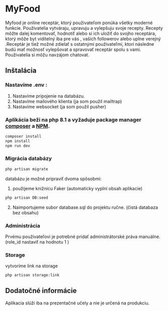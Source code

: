 # MyFood

Myfood je online receptár, ktorý použivateľom ponúka všetky moderné funkcie. Použivatelia vytváraju, upravuju a vylepšuju svoje recepty. Recepty môžte dalej komentovať, hodnotiť alebo si ich uložiť do svojho receptára, ktorý môže byt viditelný iba pre vás , vašich followerov alebo uplne verejný .Receptár je tiež možné zdielať s ostatnými použivateľmi, ktorí následne budú mať možnosť vylepšovat a spravovať receptár spolu s vami. Použivatelia si môžu navzájom chatovat.   

## Inštalácia

### Nastavíme .env : 
1. Nastavíme pripojenie na databázu.
2. Nastavíme mailového klienta (ja som použil mailtrap)
3. Nastavíme websocket (ja som použil pusher)


### Aplikácia beži na php 8.1 a  vyžaduje package manager  [composer](https://getcomposer.org/) a [NPM](https://www.npmjs.com/).

```bash
composer install 
npm install
npm run dev
```

### Migrácia databázy 
```bash
php artisan migrate
```

databázu je možné pripraviť dvoma spôsobmi:

1. použijeme knižnicu Faker (automaticky vyplní obsah aplikacie)
```bash
php artisan DB:seed
```

2. Naimportujeme subor database.sql do projektu ručne. (čistá databaza bez obsahu)

### Administrácia

Prvému použivateľovi je potrebné pridať administrátorské práva manuálne. (role_id nastaviť na hodnotu 1 )

### Storage

vytvoríme link na storage
```bash
php artisan storage:link
```

## Dodatočné informácie

Aplikacia slúži iba na prezentačné učely a nie je určená na produkciu. 
